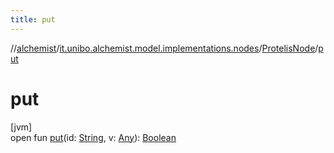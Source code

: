 ```yaml
---
title: put
---
```

//[alchemist](../../../index.html)/[it.unibo.alchemist.model.implementations.nodes](../index.html)/[ProtelisNode](index.html)/[put](put.html)



# put



[jvm]\
open fun [put](put.html)(id: [String](https://docs.oracle.com/javase/8/docs/api/java/lang/String.html), v: [Any](https://kotlinlang.org/api/latest/jvm/stdlib/kotlin/-any/index.html)): [Boolean](https://kotlinlang.org/api/latest/jvm/stdlib/kotlin/-boolean/index.html)




